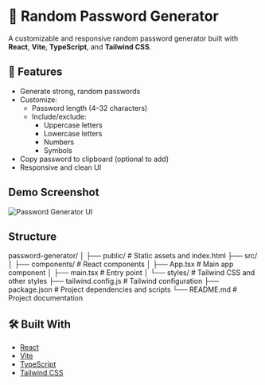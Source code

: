 # 🔐 Random Password Generator

A customizable and responsive random password generator built with **React**, **Vite**, **TypeScript**, and **Tailwind CSS**.

## 🚀 Features

- Generate strong, random passwords
- Customize:
  - Password length (4–32 characters)
  - Include/exclude:
    - Uppercase letters
    - Lowercase letters
    - Numbers
    - Symbols
- Copy password to clipboard (optional to add)
- Responsive and clean UI
## Demo Screenshot

![Password Generator UI](screenshot.png)
## Structure 

password-generator/
│
├── public/                 # Static assets and index.html
├── src/
│   ├── components/         # React components
│   ├── App.tsx             # Main app component
│   ├── main.tsx            # Entry point
│   └── styles/             # Tailwind CSS and other styles
├── tailwind.config.js      # Tailwind configuration
├── package.json            # Project dependencies and scripts
└── README.md               # Project documentation


## 🛠️ Built With

- [React](https://reactjs.org/)
- [Vite](https://vitejs.dev/)
- [TypeScript](https://www.typescriptlang.org/)
- [Tailwind CSS](https://tailwindcss.com/)

